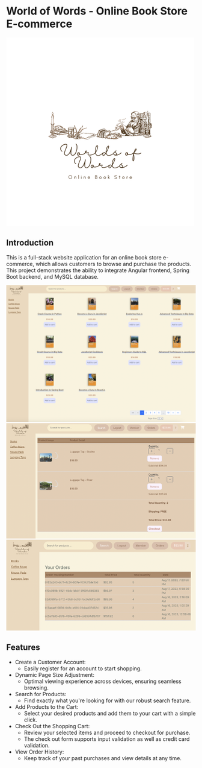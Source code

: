 # World of Words - Online Book Store E-commerce
![Logo](03-frontend/angular-ecommerce/src/assets/logo.png)

## Introduction
This is a full-stack website application for an online book store e-commerce, which allows customers to browse and purchase the products. This project demonstrates the ability to integrate Angular frontend, Spring Boot backend, and MySQL database.

![Home Image](04-work-sample/changeSize.png)
![Cart Image](04-work-sample/cart.png)
![History Image](04-work-sample/orderHistory.png)

## Features
* Create a Customer Account:
  * Easily register for an account to start shopping.
* Dynamic Page Size Adjustment:
  * Optimal viewing experience across devices, ensuring seamless browsing.
* Search for Products:
  * Find exactly what you're looking for with our robust search feature.
* Add Products to the Cart:
  * Select your desired products and add them to your cart with a simple click.
* Check Out the Shopping Cart:
  * Review your selected items and proceed to checkout for purchase.
  * The check out form supports input validation as well as credit card validation.
* View Order History:
  * Keep track of your past purchases and view details at any time.
